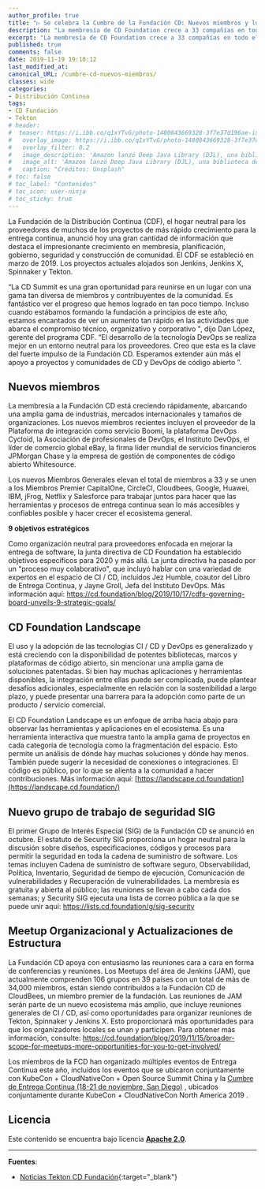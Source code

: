 ```yaml
---
author_profile: true
title: "▷ Se celebra la Cumbre de la Fundación CD: Nuevos miembros y los objetivos estratégicos para 2020"
description: "La membresía de CD Foundation crece a 33 compañías en todo el mundo, incluidos los miembros Premier CapitalOne, CircleCI, Cloudbees, Google, Huawei, IBM, jFrog, Netflix y Salesforce"
excerpt: "La membresía de CD Foundation crece a 33 compañías en todo el mundo, incluidos los miembros Premier CapitalOne, CircleCI, Cloudbees, Google, Huawei, IBM, jFrog, Netflix y Salesforce"
published: true
comments: false
date: 2019-11-19 19:10:12
last_modified_at: 
canonical_URL: /cumbre-cd-nuevos-miembros/
classes: wide
categories:
- Distribución Continua
tags:
- CD Fundación
- Tekton
# header:
#  teaser: https://i.ibb.co/q1xYTvG/photo-1480843669328-3f7e37d196ae-ixlib-rb-1-2.jpg
#   overlay_image: https://i.ibb.co/q1xYTvG/photo-1480843669328-3f7e37d196ae-ixlib-rb-1-2.jpg
#   overlay_filter: 0.2
#   image_description: 'Amazon lanzó Deep Java Library (DJL), una biblioteca de código abierto con API de Java para simplificar la capacitación, las pruebas, la implementación y la creación en 2020'
#   image_alt: 'Amazon lanzó Deep Java Library (DJL), una biblioteca de código abierto con API de Java para simplificar la capacitación, las pruebas, la implementación y la creación en 2002'
#   caption: "Créditos: Unsplash"
# toc: false
# toc_label: "Contenidos"
# toc_icon: user-ninja
# toc_sticky: true
---
```


La Fundación de la Distribución Continua (CDF), el hogar neutral para los proveedores de muchos de los proyectos de más rápido crecimiento para la entrega continua, anunció hoy una gran cantidad de información que destaca el impresionante crecimiento en membresía, planificación, gobierno, seguridad y construcción de comunidad. El CDF se estableció en marzo de 2019. Los proyectos actuales alojados son Jenkins, Jenkins X, Spinnaker y Tekton.

“La CD Summit es una gran oportunidad para reunirse en un lugar con una gama tan diversa de miembros y contribuyentes de la comunidad. Es fantástico ver el progreso que hemos logrado en tan poco tiempo. Incluso cuando estábamos formando la fundación a principios de este año, estamos encantados de ver un aumento tan rápido en las actividades que abarca el compromiso técnico, organizativo y corporativo ", dijo Dan López, gerente del programa CDF. “El desarrollo de la tecnología DevOps se realiza mejor en un entorno neutral para los proveedores. Creo que esta es la clave del fuerte impulso de la Fundación CD. Esperamos extender aún más el apoyo a proyectos y comunidades de CD y DevOps de código abierto ”.

## Nuevos miembros

La membresía a la Fundación CD está creciendo rápidamente, abarcando una amplia gama de industrias, mercados internacionales y tamaños de organizaciones. Los nuevos miembros recientes incluyen el proveedor de la Plataforma de integración como servicio Boomi, la plataforma DevOps Cycloid, la Asociación de profesionales de DevOps, el Instituto DevOps, el líder de comercio global eBay, la firma líder mundial de servicios financieros JPMorgan Chase y la empresa de gestión de componentes de código abierto Whitesource. 

Los nuevos Miembros Generales elevan el total de miembros a 33 y se unen a los Miembros Premier CapitalOne, CircleCI, Cloudbees, Google, Huawei, IBM, jFrog, Netflix y Salesforce para trabajar juntos para hacer que las herramientas y procesos de entrega continua sean lo más accesibles y confiables posible y hacer crecer el ecosistema general. 

**9 objetivos estratégicos**

Como organización neutral para proveedores enfocada en mejorar la entrega de software, la junta directiva de CD Foundation ha establecido objetivos específicos para 2020 y más allá. La junta directiva ha pasado por un "proceso muy colaborativo", que incluyó hablar con una variedad de expertos en el espacio de CI / CD, incluidos Jez Humble, coautor del Libro de Entrega Continua, y Jayne Groll, Jefa del Instituto DevOps. Más información aquí: https://cd.foundation/blog/2019/10/17/cdfs-governing-board-unveils-9-strategic-goals/

## CD Foundation Landscape

El uso y la adopción de las tecnologías CI / CD y DevOps es generalizado y está creciendo con la disponibilidad de potentes bibliotecas, marcos y plataformas de código abierto, sin mencionar una amplia gama de soluciones patentadas. Si bien hay muchas aplicaciones y herramientas disponibles, la integración entre ellas puede ser complicada, puede plantear desafíos adicionales, especialmente en relación con la sostenibilidad a largo plazo, y puede presentar una barrera para la adopción como parte de un producto / servicio comercial. 

El CD Foundation Landscape es un enfoque de arriba hacia abajo para observar las herramientas y aplicaciones en el ecosistema. Es una herramienta interactiva que muestra tanto la amplia gama de proyectos en cada categoría de tecnología como la fragmentación del espacio. Esto permite un análisis de dónde hay muchas soluciones y dónde hay menos. También puede sugerir la necesidad de conexiones o integraciones. El código es público, por lo que se alienta a la comunidad a hacer contribuciones. Más información aquí: [https://landscape.cd.foundation](https://landscape.cd.foundation/)

## Nuevo grupo de trabajo de seguridad SIG

El primer Grupo de Interés Especial (SIG) de la Fundación CD se anunció en octubre. El estatuto de Security SIG proporciona un hogar neutral para la discusión sobre diseños, especificaciones, códigos y procesos para permitir la seguridad en toda la cadena de suministro de software. Los temas incluyen Cadena de suministro de software seguro, Observabilidad, Política, Inventario, Seguridad de tiempo de ejecución, Comunicación de vulnerabilidades y Recuperación de vulnerabilidades. La membresía es gratuita y abierta al público; las reuniones se llevan a cabo cada dos semanas; y Security SIG ejecuta una lista de correo pública a la que se puede unir aquí: https://lists.cd.foundation/g/sig-security

## Meetup Organizacional y Actualizaciones de Estructura

La Fundación CD apoya con entusiasmo las reuniones cara a cara en forma de conferencias y reuniones. Los Meetups del área de Jenkins (JAM), que actualmente comprenden 106 grupos en 39 países con un total de más de 34,000 miembros, están siendo contribuidos a la Fundación CD de CloudBees, un miembro premier de la fundación. Las reuniones de JAM serán parte de un nuevo ecosistema más amplio, que incluye reuniones generales de CI / CD, así como oportunidades para organizar reuniones de Tekton, Spinnaker y Jenkins X. Esto proporcionará más oportunidades para que los organizadores locales se unan y participen. Para obtener más información, consulte: https://cd.foundation/blog/2019/11/15/broader-scope-for-meetups-more-opportunities-for-you-to-get-involved/

Los miembros de la FCD han organizado múltiples eventos de Entrega Continua este año, incluidos los eventos que se ubicaron conjuntamente con KubeCon + CloudNativeCon + Open Source Summit China y la [Cumbre de Entrega Continua (18-21 de noviembre, San Diego)](https://cds2019.sched.com/) , ubicados conjuntamente durante KubeCon + CloudNativeCon North America 2019 . 

## Licencia

Este contenido se encuentra bajo licencia **[Apache 2.0](https://es.wikipedia.org/wiki/Apache_License)**.

_____

**Fuentes**:

* [Noticias Tekton CD Fundación](https://cd.foundation/announcement/2019/11/18/continuous-delivery-foundation-hosts-cd-summit/){:target="_blank"}
